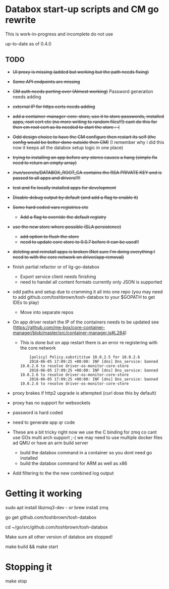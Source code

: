 # Databox start-up scripts and CM go rewrite

This is work-in-progress and incomplete do not use

up-to-date as of 0.4.0

## TODO

- ~~UI proxy is missing (added but working but the path needs fixing)~~
- ~~Some API endpoints are missing~~
- ~~CM auth needs porting over (Almost working)~~ Password generation needs adding
- ~~external IP for https certs needs adding~~
- ~~add a container-manager-core-store, use it to store passwords, installed apps, root cert etc (no more writing to random files!!!) cant do this for then cm root cert as its needed to start the store :-(~~
- ~~Odd design choice to have the CM configure then restart its self (the config would be better done outside then CM)~~ (I remember why i did this now it keeps all the databox setup logic in one place)
- ~~trying to installing an app before any stores causes a hang (simple fix need to return an empty array)~~
- ~~/run/secrets/DATABOX_ROOT_CA contains the RSA PRIVATE KEY and is passed to all apps and drivers!!!!~~
- ~~test and fix locally installed apps for development~~
- ~~Disable debug output by default (and add a flag to enable it)~~

- ~~Some hard coded vars registries etc~~
  - ~~Add a flag to override the default registry~~

- ~~use the new store where possible (SLA persistence)~~
  - ~~add option to flush the store~~
  - ~~need to update core store to 0.0.7 before it can be used!!~~

- ~~deleting and reinstall apps is broken (Not sure I'm doing everything I need to with the core network on driver/app removal)~~

- finish partial refactor or of lig-go-databox
  - Export service client needs finishing
  - need to handel all content formats currently only JSON is supported

- odd paths and setup due to cramming it all into one repo (you may need to add github.com/toshbrown/tosh-databox to your $GOPATH to get IDEs to play)
  - Move into separate repos

- On app driver restart the IP of the containers needs to be updated see (https://github.com/me-box/core-container-manager/blob/master/src/container-manager.js#L284)
  - This is done but on app restart there is an error re registering with the core network
    ```
        [policy] Policy.substititue 10.0.2.5 for 10.0.2.6
        2018-06-05 17:09:25 +00:00: INF [dns] Dns_service: banned 10.0.2.6 to resolve driver-os-monitor-core-store
        2018-06-05 17:09:25 +00:00: INF [dns] Dns_service: banned 10.0.2.6 to resolve driver-os-monitor-core-store
        2018-06-05 17:09:25 +00:00: INF [dns] Dns_service: banned 10.0.2.6 to resolve driver-os-monitor-core-store
    ```


- proxy brakes if http2 upgrade is attempted (curl dose this by default)
- proxy has no support for websockets

- password is hard coded
- need to generate app qr code

- These are a bit tricky right now we use the C binding for zmq co cant use GOs multi arch support ;-( we may need to use multiple docker files ad QMU or have an arm build server
  - build the databox command in a container so you dont need go installed
  - build the databox command for ARM as well as x86

- Add filtering to the the new combined log output


# Getting it working

sudo apt install libzmq3-dev - or brew install zmq

go get github.com/toshbrown/tosh-databox

cd ~/go/src/github.com/toshbrown/tosh-databox

Make sure all other version of databox are stopped!

make build && make start

# Stopping it

make stop